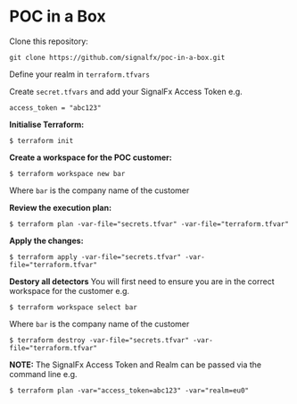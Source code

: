 # POC in a Box

Clone this repository:

`git clone https://github.com/signalfx/poc-in-a-box.git`

Define your realm in `terraform.tfvars`

Create `secret.tfvars` and add your SignalFx Access Token e.g.

```
access_token = "abc123"
```

**Initialise Terraform:**

```
$ terraform init
```

**Create a workspace for the POC customer:**

```
$ terraform workspace new bar
```

Where `bar` is the company name of the customer

**Review the execution plan:**

```
$ terraform plan -var-file="secrets.tfvar" -var-file="terraform.tfvar"
```

**Apply the changes:**

```
$ terraform apply -var-file="secrets.tfvar" -var-file="terraform.tfvar"
```

**Destory all detectors**
You will first need to ensure you are in the correct workspace for the customer e.g.

```
$ terraform workspace select bar
```
Where `bar` is the company name of the customer

```
$ terraform destroy -var-file="secrets.tfvar" -var-file="terraform.tfvar"
```

**NOTE:** The SignalFx Access Token and Realm can be passed via the command line e.g.

```
$ terraform plan -var="access_token=abc123" -var="realm=eu0"
```